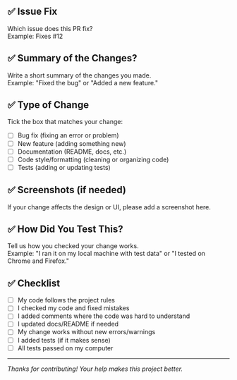 <!-- 📌 Pull Request (PR) Template -->

## ✅ Issue Fix
Which issue does this PR fix?  
Example: Fixes #12  

## ✅ Summary of the Changes?
Write a short summary of the changes you made.  
Example: "Fixed the bug" or "Added a new feature."

## ✅ Type of Change
Tick the box that matches your change:

- [ ]  Bug fix (fixing an error or problem)
- [ ]  New feature (adding something new)
- [ ]  Documentation (README, docs, etc.)
- [ ]  Code style/formatting (cleaning or organizing code)
- [ ]  Tests (adding or updating tests)

## ✅ Screenshots (if needed)
If your change affects the design or UI, please add a screenshot here.

## ✅ How Did You Test This?
Tell us how you checked your change works.  
Example: "I ran it on my local machine with test data" or "I tested on Chrome and Firefox."

## ✅ Checklist
- [ ] My code follows the project rules
- [ ] I checked my code and fixed mistakes
- [ ] I added comments where the code was hard to understand
- [ ] I updated docs/README if needed
- [ ] My change works without new errors/warnings
- [ ] I added tests (if it makes sense)
- [ ] All tests passed on my computer

---

 *Thanks for contributing! Your help makes this project better.*
